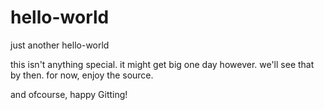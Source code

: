 # hello-world
just another hello-world

this isn't anything special.
it might get big one day however.
we'll see that by then.
for now, enjoy the source.

and ofcourse, happy Gitting!
